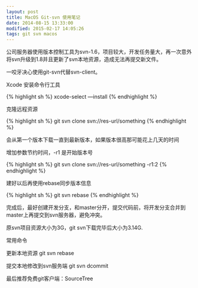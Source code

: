 ```yaml
---
layout: post
title: MacOS Git-svn 使用笔记
date: 2014-08-15 13:33:00
modified: 2015-02-17 14:05:26
tags: git svn macos
---
```


公司服务器使用版本控制工具为svn-1.6，项目较大，开发任务量大，再一次意外将svn升级到1.8并且更新了svn本地资源，造成无法再提交新文件。

一咬牙决心使用git-svn代替svn-client。

Xcode 安装命令行工具

{% highlight sh %}
xcode-select —install
{% endhighlight %}

克隆远程资源

{% highlight sh %}
git svn clone svn://res-url/something
{% endhighlight %}

会从第一个版本下载一直到最新版本，如果版本很高那可能花上几天的时间

增加参数节约时间，-r1 是开始版本号

{% highlight sh %}
git svn clone svn://res-url/something -r1:2
{% endhighlight %}

建好以后再使用rebase同步版本信息

{% highlight sh %}
git svn rebase
{% endhighlight %}

完成后，最好创建开发分支，和master分开，提交代码前，将开发分支合并到master上再提交到svn服务器，避免冲突。

原svn项目资源大小为3G，git svn下载完毕后大小为3.14G.

常用命令

更新本地资源 git svn rebase

提交本地修改到svn服务端 git svn dcommit

最后推荐免费git客户端：SourceTree